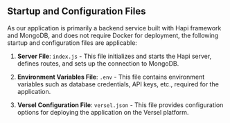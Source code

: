 ## Startup and Configuration Files

As our application is primarily a backend service built with Hapi framework and MongoDB, and does not require Docker for deployment, the following startup and configuration files are applicable:

1. **Server File**: `index.js` - This file initializes and starts the Hapi server, defines routes, and sets up the connection to MongoDB.

2. **Environment Variables File**: `.env` - This file contains environment variables such as database credentials, API keys, etc., required for the application. 

3. **Versel Configuration File**: `versel.json` - This file provides configuration options for deploying the application on the Versel platform.

